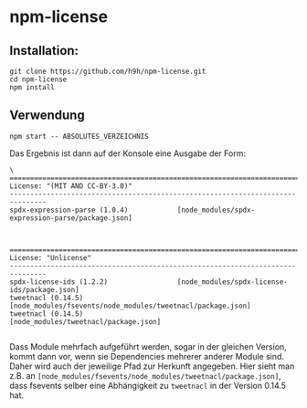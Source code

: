 # npm-license

## Installation:

```
git clone https://github.com/h9h/npm-license.git
cd npm-license
npm install
```
## Verwendung

```
npm start -- ABSOLUTES_VERZEICHNIS
```

Das Ergebnis ist dann auf der Konsole eine Ausgabe der Form:

```
\
===============================================================================
License: "(MIT AND CC-BY-3.0)"
-------------------------------------------------------------------------------
spdx-expression-parse (1.0.4)            [node_modules/spdx-expression-parse/package.json]



===============================================================================
License: "Unlicense"
-------------------------------------------------------------------------------
spdx-license-ids (1.2.2)                 [node_modules/spdx-license-ids/package.json]
tweetnacl (0.14.5)                       [node_modules/fsevents/node_modules/tweetnacl/package.json]
tweetnacl (0.14.5)                       [node_modules/tweetnacl/package.json]


```

Dass Module mehrfach aufgeführt werden, sogar in der gleichen Version, kommt dann vor,
wenn sie Dependencies mehrerer anderer Module sind.
Daher wird auch der jeweilige Pfad zur Herkunft angegeben.
Hier sieht man z.B. an ```[node_modules/fsevents/node_modules/tweetnacl/package.json]```, dass fsevents
selber eine Abhängigkeit zu ```tweetnacl``` in der Version 0.14.5 hat.
